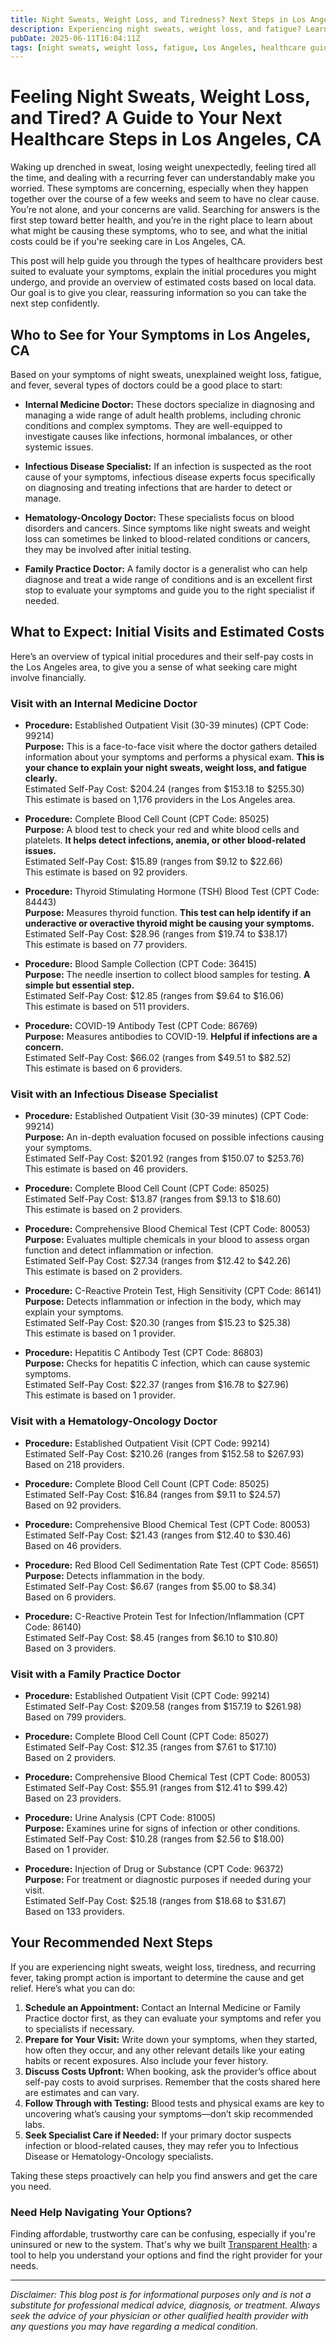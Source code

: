 ```yaml
---
title: Night Sweats, Weight Loss, and Tiredness? Next Steps in Los Angeles, CA  
description: Experiencing night sweats, weight loss, and fatigue? Learn who to see and what to expect for care in Los Angeles, CA with estimated costs.  
pubDate: 2025-06-11T16:04:11Z
tags: [night sweats, weight loss, fatigue, Los Angeles, healthcare guidance, internal medicine, infectious disease, hematology, family practice]  
---
```


# Feeling Night Sweats, Weight Loss, and Tired? A Guide to Your Next Healthcare Steps in Los Angeles, CA

Waking up drenched in sweat, losing weight unexpectedly, feeling tired all the time, and dealing with a recurring fever can understandably make you worried. These symptoms are concerning, especially when they happen together over the course of a few weeks and seem to have no clear cause. You’re not alone, and your concerns are valid. Searching for answers is the first step toward better health, and you’re in the right place to learn about what might be causing these symptoms, who to see, and what the initial costs could be if you're seeking care in Los Angeles, CA.

This post will help guide you through the types of healthcare providers best suited to evaluate your symptoms, explain the initial procedures you might undergo, and provide an overview of estimated costs based on local data. Our goal is to give you clear, reassuring information so you can take the next step confidently.

## Who to See for Your Symptoms in Los Angeles, CA

Based on your symptoms of night sweats, unexplained weight loss, fatigue, and fever, several types of doctors could be a good place to start:

- **Internal Medicine Doctor:** These doctors specialize in diagnosing and managing a wide range of adult health problems, including chronic conditions and complex symptoms. They are well-equipped to investigate causes like infections, hormonal imbalances, or other systemic issues.

- **Infectious Disease Specialist:** If an infection is suspected as the root cause of your symptoms, infectious disease experts focus specifically on diagnosing and treating infections that are harder to detect or manage.

- **Hematology-Oncology Doctor:** These specialists focus on blood disorders and cancers. Since symptoms like night sweats and weight loss can sometimes be linked to blood-related conditions or cancers, they may be involved after initial testing.

- **Family Practice Doctor:** A family doctor is a generalist who can help diagnose and treat a wide range of conditions and is an excellent first stop to evaluate your symptoms and guide you to the right specialist if needed.

## What to Expect: Initial Visits and Estimated Costs

Here’s an overview of typical initial procedures and their self-pay costs in the Los Angeles area, to give you a sense of what seeking care might involve financially.

### Visit with an Internal Medicine Doctor

- **Procedure:** Established Outpatient Visit (30-39 minutes) (CPT Code: 99214)  
  **Purpose:** This is a face-to-face visit where the doctor gathers detailed information about your symptoms and performs a physical exam. **This is your chance to explain your night sweats, weight loss, and fatigue clearly.**  
  Estimated Self-Pay Cost: $204.24 (ranges from $153.18 to $255.30)  
  This estimate is based on 1,176 providers in the Los Angeles area.

- **Procedure:** Complete Blood Cell Count (CPT Code: 85025)  
  **Purpose:** A blood test to check your red and white blood cells and platelets. **It helps detect infections, anemia, or other blood-related issues.**  
  Estimated Self-Pay Cost: $15.89 (ranges from $9.12 to $22.66)  
  This estimate is based on 92 providers.

- **Procedure:** Thyroid Stimulating Hormone (TSH) Blood Test (CPT Code: 84443)  
  **Purpose:** Measures thyroid function. **This test can help identify if an underactive or overactive thyroid might be causing your symptoms.**  
  Estimated Self-Pay Cost: $28.96 (ranges from $19.74 to $38.17)  
  This estimate is based on 77 providers.

- **Procedure:** Blood Sample Collection (CPT Code: 36415)  
  **Purpose:** The needle insertion to collect blood samples for testing. **A simple but essential step.**  
  Estimated Self-Pay Cost: $12.85 (ranges from $9.64 to $16.06)  
  This estimate is based on 511 providers.

- **Procedure:** COVID-19 Antibody Test (CPT Code: 86769)  
  **Purpose:** Measures antibodies to COVID-19. **Helpful if infections are a concern.**  
  Estimated Self-Pay Cost: $66.02 (ranges from $49.51 to $82.52)  
  This estimate is based on 6 providers.

### Visit with an Infectious Disease Specialist

- **Procedure:** Established Outpatient Visit (30-39 minutes) (CPT Code: 99214)  
  **Purpose:** An in-depth evaluation focused on possible infections causing your symptoms.  
  Estimated Self-Pay Cost: $201.92 (ranges from $150.07 to $253.76)  
  This estimate is based on 46 providers.

- **Procedure:** Complete Blood Cell Count (CPT Code: 85025)  
  Estimated Self-Pay Cost: $13.87 (ranges from $9.13 to $18.60)  
  This estimate is based on 2 providers.

- **Procedure:** Comprehensive Blood Chemical Test (CPT Code: 80053)  
  **Purpose:** Evaluates multiple chemicals in your blood to assess organ function and detect inflammation or infection.  
  Estimated Self-Pay Cost: $27.34 (ranges from $12.42 to $42.26)  
  This estimate is based on 2 providers.

- **Procedure:** C-Reactive Protein Test, High Sensitivity (CPT Code: 86141)  
  **Purpose:** Detects inflammation or infection in the body, which may explain your symptoms.  
  Estimated Self-Pay Cost: $20.30 (ranges from $15.23 to $25.38)  
  This estimate is based on 1 provider.

- **Procedure:** Hepatitis C Antibody Test (CPT Code: 86803)  
  **Purpose:** Checks for hepatitis C infection, which can cause systemic symptoms.  
  Estimated Self-Pay Cost: $22.37 (ranges from $16.78 to $27.96)  
  This estimate is based on 1 provider.

### Visit with a Hematology-Oncology Doctor

- **Procedure:** Established Outpatient Visit (CPT Code: 99214)  
  Estimated Self-Pay Cost: $210.26 (ranges from $152.58 to $267.93)  
  Based on 218 providers.

- **Procedure:** Complete Blood Cell Count (CPT Code: 85025)  
  Estimated Self-Pay Cost: $16.84 (ranges from $9.11 to $24.57)  
  Based on 92 providers.

- **Procedure:** Comprehensive Blood Chemical Test (CPT Code: 80053)  
  Estimated Self-Pay Cost: $21.43 (ranges from $12.40 to $30.46)  
  Based on 46 providers.

- **Procedure:** Red Blood Cell Sedimentation Rate Test (CPT Code: 85651)  
  **Purpose:** Detects inflammation in the body.  
  Estimated Self-Pay Cost: $6.67 (ranges from $5.00 to $8.34)  
  Based on 6 providers.

- **Procedure:** C-Reactive Protein Test for Infection/Inflammation (CPT Code: 86140)  
  Estimated Self-Pay Cost: $8.45 (ranges from $6.10 to $10.80)  
  Based on 3 providers.

### Visit with a Family Practice Doctor

- **Procedure:** Established Outpatient Visit (CPT Code: 99214)  
  Estimated Self-Pay Cost: $209.58 (ranges from $157.19 to $261.98)  
  Based on 799 providers.

- **Procedure:** Complete Blood Cell Count (CPT Code: 85027)  
  Estimated Self-Pay Cost: $12.35 (ranges from $7.61 to $17.10)  
  Based on 2 providers.

- **Procedure:** Comprehensive Blood Chemical Test (CPT Code: 80053)  
  Estimated Self-Pay Cost: $55.91 (ranges from $12.41 to $99.42)  
  Based on 23 providers.

- **Procedure:** Urine Analysis (CPT Code: 81005)  
  **Purpose:** Examines urine for signs of infection or other conditions.  
  Estimated Self-Pay Cost: $10.28 (ranges from $2.56 to $18.00)  
  Based on 1 provider.

- **Procedure:** Injection of Drug or Substance (CPT Code: 96372)  
  **Purpose:** For treatment or diagnostic purposes if needed during your visit.  
  Estimated Self-Pay Cost: $25.18 (ranges from $18.68 to $31.67)  
  Based on 133 providers.

## Your Recommended Next Steps

If you are experiencing night sweats, weight loss, tiredness, and recurring fever, taking prompt action is important to determine the cause and get relief. Here’s what you can do:

1. **Schedule an Appointment:** Contact an Internal Medicine or Family Practice doctor first, as they can evaluate your symptoms and refer you to specialists if necessary.
2. **Prepare for Your Visit:** Write down your symptoms, when they started, how often they occur, and any other relevant details like your eating habits or recent exposures. Also include your fever history.
3. **Discuss Costs Upfront:** When booking, ask the provider’s office about self-pay costs to avoid surprises. Remember that the costs shared here are estimates and can vary.
4. **Follow Through with Testing:** Blood tests and physical exams are key to uncovering what’s causing your symptoms—don’t skip recommended labs.
5. **Seek Specialist Care if Needed:** If your primary doctor suspects infection or blood-related causes, they may refer you to Infectious Disease or Hematology-Oncology specialists.

Taking these steps proactively can help you find answers and get the care you need.

### Need Help Navigating Your Options?

Finding affordable, trustworthy care can be confusing, especially if you're uninsured or new to the system. That's why we built [Transparent Health](https://transparenthealth.ai): a tool to help you understand your options and find the right provider for your needs. 

---

*Disclaimer: This blog post is for informational purposes only and is not a substitute for professional medical advice, diagnosis, or treatment. Always seek the advice of your physician or other qualified health provider with any questions you may have regarding a medical condition.*